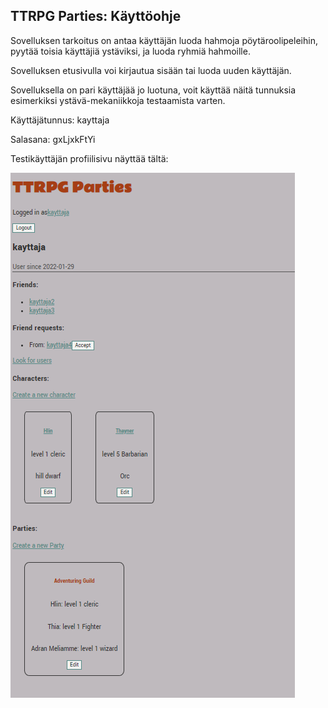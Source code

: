 ## TTRPG Parties: Käyttöohje

Sovelluksen tarkoitus on antaa käyttäjän luoda hahmoja pöytäroolipeleihin,
pyytää toisia käyttäjiä ystäviksi, ja luoda ryhmiä hahmoille.

Sovelluksen etusivulla voi kirjautua sisään tai luoda uuden käyttäjän.

Sovelluksella on pari käyttäjää jo luotuna, voit käyttää näitä tunnuksia
esimerkiksi ystävä-mekaniikkoja testaamista varten.

Käyttäjätunnus: kayttaja

Salasana: gxLjxkFtYi



Testikäyttäjän profiilisivu näyttää tältä:

![Kayttajan profiilisivu](./profile.png)